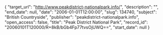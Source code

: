 {
  "target_url": "http://www.peakdistrict-nationalpark.info/", 
  "description": "", 
  "end_date": null, 
  "date": "2006-01-01T12:00:00", 
  "slug": 134740, 
  "subject": "British Countryside", 
  "publisher": "peakdistrict-nationalpark.info", 
  "open_access": false, 
  "title": "Peak District National Park", 
  "record_id": "20060101T120000/R+8kB/bGb4Fp77tvsOjUWQ==", 
  "start_date": null
}

